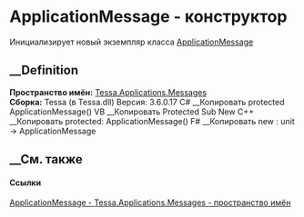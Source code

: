 # ApplicationMessage - конструктор
Инициализирует новый экземпляр класса
[ApplicationMessage](T_Tessa_Applications_Messages_ApplicationMessage.htm)
##  __Definition
 **Пространство имён:**
[Tessa.Applications.Messages](N_Tessa_Applications_Messages.htm)  
 **Сборка:** Tessa (в Tessa.dll) Версия: 3.6.0.17
C# __Копировать
     protected ApplicationMessage()
VB __Копировать
     Protected Sub New
C++ __Копировать
     protected:
    ApplicationMessage()
F# __Копировать
     new : unit -> ApplicationMessage
##  __См. также
#### Ссылки
[ApplicationMessage - ](T_Tessa_Applications_Messages_ApplicationMessage.htm)
[Tessa.Applications.Messages - пространство
имён](N_Tessa_Applications_Messages.htm)

